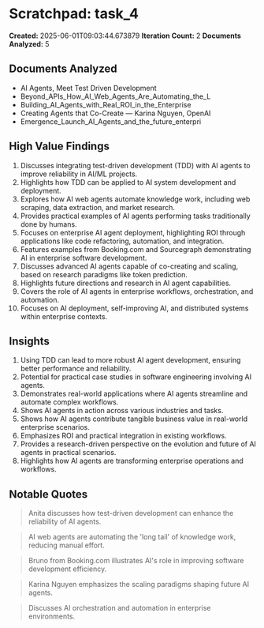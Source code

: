 # Scratchpad: task_4

**Created:** 2025-06-01T09:03:44.673879
**Iteration Count:** 2
**Documents Analyzed:** 5

## Documents Analyzed
- AI Agents, Meet Test Driven Development
- Beyond_APIs_How_AI_Web_Agents_Are_Automating_the_L
- Building_AI_Agents_with_Real_ROI_in_the_Enterprise
- Creating Agents that Co-Create — Karina Nguyen, OpenAI
- Emergence_Launch_AI_Agents_and_the_future_enterpri

## High Value Findings
1. Discusses integrating test-driven development (TDD) with AI agents to improve reliability in AI/ML projects.
2. Highlights how TDD can be applied to AI system development and deployment.
3. Explores how AI web agents automate knowledge work, including web scraping, data extraction, and market research.
4. Provides practical examples of AI agents performing tasks traditionally done by humans.
5. Focuses on enterprise AI agent deployment, highlighting ROI through applications like code refactoring, automation, and integration.
6. Features examples from Booking.com and Sourcegraph demonstrating AI in enterprise software development.
7. Discusses advanced AI agents capable of co-creating and scaling, based on research paradigms like token prediction.
8. Highlights future directions and research in AI agent capabilities.
9. Covers the role of AI agents in enterprise workflows, orchestration, and automation.
10. Focuses on AI deployment, self-improving AI, and distributed systems within enterprise contexts.

## Insights
1. Using TDD can lead to more robust AI agent development, ensuring better performance and reliability.
2. Potential for practical case studies in software engineering involving AI agents.
3. Demonstrates real-world applications where AI agents streamline and automate complex workflows.
4. Shows AI agents in action across various industries and tasks.
5. Shows how AI agents contribute tangible business value in real-world enterprise scenarios.
6. Emphasizes ROI and practical integration in existing workflows.
7. Provides a research-driven perspective on the evolution and future of AI agents in practical scenarios.
8. Highlights how AI agents are transforming enterprise operations and workflows.

## Notable Quotes
> Anita discusses how test-driven development can enhance the reliability of AI agents.

> AI web agents are automating the 'long tail' of knowledge work, reducing manual effort.

> Bruno from Booking.com illustrates AI's role in improving software development efficiency.

> Karina Nguyen emphasizes the scaling paradigms shaping future AI agents.

> Discusses AI orchestration and automation in enterprise environments.
